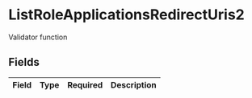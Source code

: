 # ListRoleApplicationsRedirectUris2

Validator function


## Fields

| Field       | Type        | Required    | Description |
| ----------- | ----------- | ----------- | ----------- |